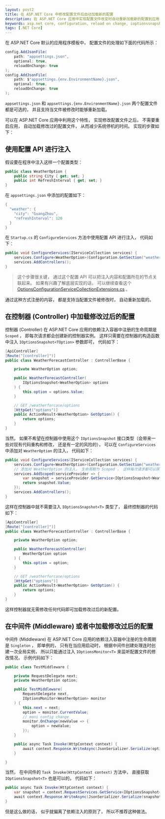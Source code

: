 ```yaml
---
layout: post2
title: 在 ASP.NET Core 中修改配置文件后自动加载新的配置
description: 在 ASP.NET Core 应用中实现配置文件改变时自动重新加载新的配置到应用
keywords: asp.net core, configuration, reload on change, ioptionssnapshot, ioptionsmonitor
tags: [.NET Core]
---
```


在 ASP.NET Core 默认的应用程序模板中， 配置文件的处理如下面的代码所示：

```cs
config.AddJsonFile(
    path: "appsettings.json",
    optional: true,
    reloadOnChange: true
);
config.AddJsonFile(
    path: $"appsettings.{env.EnvironmentName}.json",
    optional: true,
    reloadOnChange: true
);
```

`appsettings.json` 和 `appsettings.{env.EnvironmentName}.json` 两个配置文件都是可选的， 并且支持当文件被修改时能够重新加载。

可以在 ASP.NET Core 应用中利用这个特性， 实现修改配置文件之后， 不需要重启应用， 自动加载修改过的配置文件， 从而减少系统停机的时间。 实现的步骤如下：

## 使用配置 API 进行注入

假设要在程序中注入这样一个配置类型：

```cs
public class WeatherOption {
    public string City { get; set; }
    public int RefreshInterval { get; set; }
}
```

在 `appsettings.json` 中添加的配置如下：

```cs
{
  "weather": {
    "city": "GuangZhou",
    "refreshInterval": 120
  }
}
```

在 `Startup.cs` 的 `ConfigureServices` 方法中使用配置 API 进行注入， 代码如下：

```cs
public void ConfigureServices(IServiceCollection services) {
    services.Configure<WeatherOption>(Configuration.GetSection("weather"));
    services.AddControllers();
}
```

> 这个步骤很关键， 通过这个配置 API 可以把注入内容和配置所在的节点关联起来。 如果有兴趣了解底层实现的话， 可以继续查看这个 [OptionsConfigurationServiceCollectionExtensions.cs](https://github.com/dotnet/runtime/blob/master/src/libraries/Microsoft.Extensions.Options.ConfigurationExtensions/src/OptionsConfigurationServiceCollectionExtensions.cs) 。

通过这种方式注册的内容， 都是支持当配置文件被修改时， 自动重新加载的。

## 在控制器 (Controller) 中加载修改过后的配置

控制器 (Controller) 在 ASP.NET Core 应用的依赖注入容器中注册的生命周期是 `Scoped` ， 即每次请求都会创建新的控制器实例。 这样只需要在控制器的构造函数中注入 `IOptionsSnapshot<TOption>` 参数即可， 代码如下：

```cs
[ApiController]
[Route("[controller]")]
public class WeatherForecastController : ControllerBase {

    private WeatherOption option;

    public WeatherForecastController(
        IOptionsSnapshot<WeatherOption> options
    ) {
        this.option = options.Value;
    }

    // GET /weatherforcase/options
    [HttpGet("options")]
    public ActionResult<WeatherOption> GetOption() {
        return options;
    }
}
```

当然， 如果不希望在控制器中使用这个 `IOptionsSnapshot` 接口类型（会带来一些对现有代码重构和修改， 还是有一定的风险的）， 可以在 `ConfigureServices` 中添加对 `WeatherOption` 的注入， 代码如下：

```cs
public void ConfigureServices(IServiceCollection services) {
    services.Configure<WeatherOption>(Configuration.GetSection("weather"));
    // 添加对 WeatherOption 的注入， 生命周期为 Scoped ， 这样每次请求都可以获取新的配置值。
    services.AddScoped(serviceProvider => {
        var snapshot = serviceProvider.GetService<IOptionsSnapshot<WeatherOption>>();
        return snapshot.Value;
    });
    services.AddControllers();
}
```

这样在控制器中就不需要注入 `IOptionsSnapshot<T>` 类型了， 最终控制器的代码如下：

```cs
[ApiController]
[Route("[controller]")]
public class WeatherForecastController : ControllerBase {

    private WeatherOption option;

    public WeatherForecastController(
        WeatherOption option
    ) {
        this.option = option;
    }

    // GET /weatherforcase/options
    [HttpGet("options")]
    public ActionResult<WeatherOption> GetOption() {
        return options;
    }
}
```

这样控制器就无需修改任何代码即可加载修改过后的新配置。

## 在中间件 (Middleware) 或者中加载修改过后的配置

中间件 (Middleware) 在 ASP.NET Core 应用的依赖注入容器中注册的生命周期是 `Singleton` ， 即单例的， 只有在当应用启动时， 根据中间件创建处理连时创建一次全局实例， 所以只能通过注入 `IOptionsMonitor<T>` 来监听配置文件的修改情况， 示例代码如下：

```cs
public class TestMiddleware {

    private RequestDelegate next;
    private WeatherOption option;

    public TestMiddleware(
        RequestDelegate next,
        IOptionsMonitor<WeatherOption> monitor
    ) {
        this.next = next;
        option = monitor.CurrentValue;
        // moni config change
        monitor.OnChange(newValue => {
            option = newValue;
        });
    }

    public async Task Invoke(HttpContext context) {
        await context.Response.WriteAsync(JsonSerializer.Serialize(option));
    }

}
```

当然， 在中间件的 `Task Invoke(HttpContext context)` 方法中， 直接获取 `IOptionsSnapshot<T>` 也是可以的， 代码如下：

```cs
public async Task Invoke(HttpContext context) {
    var snapshot = context.RequestServices.GetService<IOptionsSnapshot<WeatherOption>>();
    await context.Response.WriteAsync(JsonSerializer.Serialize(snapshot.Value));
}
```

但是这么做的话， 似乎就偏离了依赖注入的原则了， 所以不推荐这种做法。

